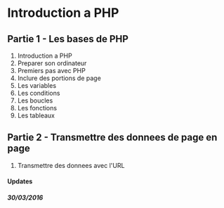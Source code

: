 # Introduction a PHP

## Partie 1 - Les bases de PHP
1. Introduction a PHP
2. Preparer son ordinateur
3. Premiers pas avec PHP
4. Inclure des portions de page
5. Les variables
6. Les conditions
7. Les boucles
8. Les fonctions
9. Les tableaux

## Partie 2 - Transmettre des donnees de page en page
1. Transmettre des donnees avec l'URL

#### Updates
##### 30/03/2016
